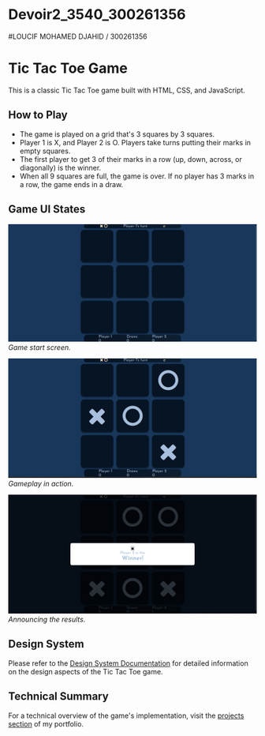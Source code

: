 # Devoir2_3540_300261356
#LOUCIF MOHAMED DJAHID / 300261356
# Tic Tac Toe Game

This is a classic Tic Tac Toe game built with HTML, CSS, and JavaScript.

## How to Play

- The game is played on a grid that's 3 squares by 3 squares.
- Player 1 is X, and Player 2 is O. Players take turns putting their marks in empty squares.
- The first player to get 3 of their marks in a row (up, down, across, or diagonally) is the winner.
- When all 9 squares are full, the game is over. If no player has 3 marks in a row, the game ends in a draw.

## Game UI States

![Game Start](game_start.png)
*Game start screen.*

![During Game](during_game.png)
*Gameplay in action.*

![Game Win](game_win.png)
*Announcing the results.*


## Design System

Please refer to the [Design System Documentation](design_system.md) for detailed information on the design aspects of the Tic Tac Toe game.

## Technical Summary

For a technical overview of the game's implementation, visit the [projects section](#) of my portfolio.



